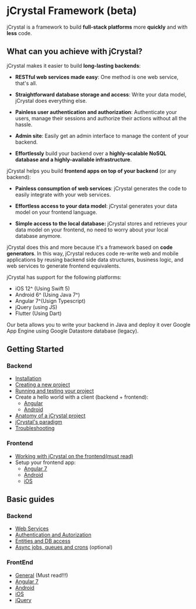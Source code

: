 # jCrystal Framework (beta)
jCrystal is a framework to build **full-stack platforms** more **quickly** and with **less** code.

## What can you achieve with jCrystal?
jCrystal makes it easier to build **long-lasting backends**:

- **RESTful web services made easy**: One method is one web service, that's all. 

- **Straightforward database storage and access**: Write your data model, jCrystal does everything else. 

- **Painless user authentication and authorization**: Authenticate your users, manage their sessions and authorize their actions without all the hassle. 

- **Admin site**: Easily get an admin interface to manage the content of your backend.

- **Effortlessly** build your backend over a **highly-scalable NoSQL database and a highly-available infrastructure**.

jCrystal helps you build **frontend apps on top of your backend** (or any backend):

- **Painless consumption of web services**: jCrystal generates the code to easily integrate with your web services. 


- **Effortless access to your data model**: jCrystal generates your data model on your frontend language. 

- **Simple access to the local database:** jCrystal stores and retrieves your data model on your frontend, no need to worry about your local database anymore. 

jCrystal does this and more because it's a framework based on **code generators**. In this way, jCrystal reduces code re-write web and mobile applications by reusing backend side data structures, business logic, and web services to generate frontend equivalents.

jCrystal has support for the following platforms:
- iOS 12^ (Using Swift 5)
- Android 6^ (Using Java 7^)
- Angular 7^(Usign Typescript)
- jQuery (using JS)
- Flutter (Using Dart)

Our beta allows you to write your backend in Java and deploy it over Google App Engine using Google Datastore database (legacy).

## Getting Started
### Backend
- [Installation](getting_started/installation.md)
- [Creating a new project](getting_started/creating_project.md)
- [Running and testing your project](getting_started/run_test.md)
- Create a hello world with a client (backend + frontend):
    - [Angular](getting_started/hello_clients/angular.md)
    - [Android](getting_started/hello_clients/android.md)
- [Anatomy of a jCrystal project](getting_started/anatomy.md) 
- [jCrystal's paradigm](getting_started/paradigm.md)
- [Troubleshooting](getting_started/troubleshooting.md)

### Frontend
- [Working with jCrystal on the frontend(must read)](getting_started/working_frontend.md)
- Setup your frontend app:
    - [Angular 7](frontend/angular/setup.md)
    - [Android](frontend/android/setup.md)
    - [iOS](frontend/ios/setup.md)

<!--
## Tutorial
- Part 1: A simple blogging plataform backend
- Part 2: Adding a frontend client
- Part 3: Adding authenticated users
- Part 4: Setting an admin site
- Part 5: Queries and async tasks -->

## Basic guides

### Backend

<!--- - [General & Architecture](server/general.md) (optional)-->
- [Web Services](server/webservices.md)
- [Authentication  and Autorization](server/auth.md)
- [Entities and DB access](server/entities.md)
- [Async jobs, queues and crons](server/queues.md) (optional)

### FrontEnd

- [General](clients/general.md) (Must read!!!)
- [Angular 7](clients/angular7.md)
- [Android](clients/android.md)
- [iOS](clients/ios.md)
- [jQuery](clients/jQuery.md)


<!--- 
## Advanced topics:

- [Web Admin](server/queues.md)
--->